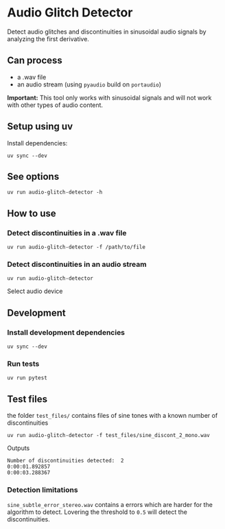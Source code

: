 # Audio Glitch Detector
Detect audio glitches and discontinuities in sinusoidal audio signals by analyzing the first derivative.

## Can process
- a .wav file
- an audio stream (using `pyaudio` build on `portaudio`)

**Important:** This tool only works with sinusoidal signals and will not work with other types of audio content.

## Setup using uv
Install dependencies:
```
uv sync --dev
```

## See options
```
uv run audio-glitch-detector -h
```

## How to use
### Detect discontinuities in a .wav file
```
uv run audio-glitch-detector -f /path/to/file
```

### Detect discontinuities in an audio stream
```
uv run audio-glitch-detector
```
Select audio device

## Development
### Install development dependencies
```
uv sync --dev
```

### Run tests
```
uv run pytest
```

## Test files
the folder `test_files/` contains files of sine tones with a known number of discontinuities
```
uv run audio-glitch-detector -f test_files/sine_discont_2_mono.wav
```

Outputs
```
Number of discontinuities detected:  2
0:00:01.892857
0:00:03.288367
```

### Detection limitations
`sine_subtle_error_stereo.wav` contains a errors which are harder for the algorithm to detect. Lovering the threshold to `0.5` will detect the discontinuities.
